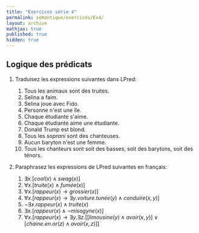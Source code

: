 ```yaml
---
title: "Exercices série 4"
permalink: semantique/exercices/Ex4/
layout: archive
mathjax: true
published: true
hidden: true
---
```


## Logique des prédicats

1. Traduisez les expressions suivantes dans LPred:
   1. Tous les animaux sont des truites.
   2. Selina a faim.
   3. Selina joue avec Fido.
   4. Personne n'est une île.
   5. Chaque étudiante s'aime.
   6. Chaque étudiante aime une étudiante.
   7. Donald Trump est blond.
   8. Tous les *soprani* sont des chanteuses.
   9. Aucun baryton n'est une femme.
   10. Tous les chanteurs sont soit des basses, soit des barytons, soit des ténors.

2. Paraphrasez les expressions de LPred suivantes en français:
   1. $\exists x. [cool(x) \land swag(x)]$
   2. $\forall x. [truite(x) \land fumée(x)]$
   3. $\forall x. [rappeur(x) \rightarrow grossier(x)]$
   4. $\forall x. [rappeur(x) \rightarrow \exists y. voiture.tunée(y) \land conduire(x,y) ]$
   5. $\neg \exists x. rappeur(x) \land truite(x)$
   6. $\exists x. [rappeur(x) \land \neg misogyne(x)]$
   7. $\forall x. [rappeur(x) \rightarrow \exists y.\exists z. [[limousine(y) \land avoir(x,y)] \lor [chaine.en.or(z) \land avoir(x,z)]]$
